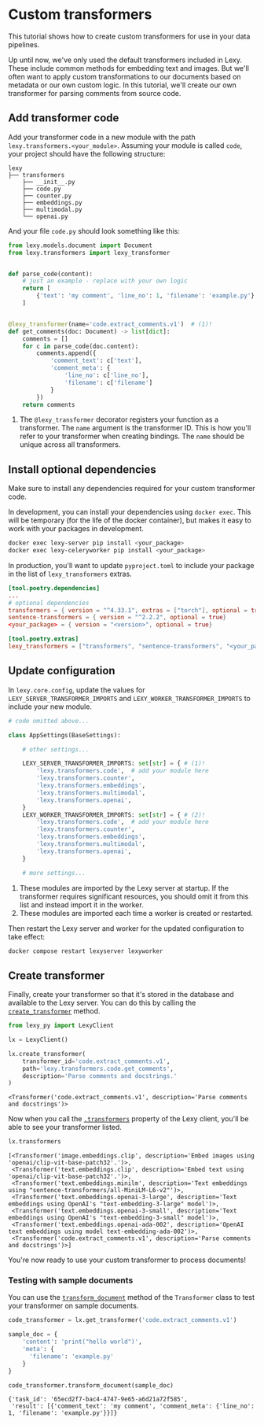 # Custom transformers

This tutorial shows how to create custom transformers for use in your data pipelines.


Up until now, we've only used the default transformers included in Lexy. These include common methods for embedding text
and images. But we'll often want to apply custom transformations to our documents based on metadata or our own custom
logic. In this tutorial, we'll create our own transformer for parsing comments from source code.


## Add transformer code

Add your transformer code in a new module with the path `lexy.transformers.<your_module>`. Assuming your module is
called `code`, your project should have the following structure:

```hl_lines="4"
lexy
├── transformers
    ├── __init__.py
    ├── code.py
    ├── counter.py
    ├── embeddings.py
    ├── multimodal.py
    └── openai.py
```

And your file `code.py` should look something like this:

```python title="lexy/transformers/code.py"
from lexy.models.document import Document
from lexy.transformers import lexy_transformer


def parse_code(content):
    # just an example - replace with your own logic
    return [
        {'text': 'my comment', 'line_no': 1, 'filename': 'example.py'}
    ]


@lexy_transformer(name='code.extract_comments.v1')  # (1)!
def get_comments(doc: Document) -> list[dict]:
    comments = []
    for c in parse_code(doc.content):
        comments.append({
            'comment_text': c['text'],
            'comment_meta': {
                'line_no': c['line_no'],
                'filename': c['filename']
            }
        })
    return comments
```

1.  The `@lexy_transformer` decorator registers your function as a transformer. The `name` argument is the transformer
    ID. This is how you'll refer to your transformer when creating bindings. The `name` should be unique across all
    transformers.

## Install optional dependencies

Make sure to install any dependencies required for your custom transformer code.

In development, you can install your dependencies using `docker exec`. This will be temporary (for the life of the
docker container), but makes it easy to work with your packages in development.

```bash
docker exec lexy-server pip install <your_package>
docker exec lexy-celeryworker pip install <your_package>
```

In production, you'll want to update `pyproject.toml` to include your package in the list of `lexy_transformers`
extras.

```toml hl_lines="6 9" title="pyproject.toml"
[tool.poetry.dependencies]
...
# optional dependencies
transformers = { version = "^4.33.1", extras = ["torch"], optional = true}
sentence-transformers = { version = "^2.2.2", optional = true}
<your_package> = { version = "<version>", optional = true}

[tool.poetry.extras]
lexy_transformers = ["transformers", "sentence-transformers", "<your_package>"]
```

## Update configuration

In `lexy.core.config`, update the values for `LEXY_SERVER_TRANSFORMER_IMPORTS` and `LEXY_WORKER_TRANSFORMER_IMPORTS`
to include your new module.

```python hl_lines="8 15" title="lexy/core/config.py"
# code omitted above...

class AppSettings(BaseSettings):

    # other settings...

    LEXY_SERVER_TRANSFORMER_IMPORTS: set[str] = { # (1)!
        'lexy.transformers.code',  # add your module here
        'lexy.transformers.counter',
        'lexy.transformers.embeddings',
        'lexy.transformers.multimodal',
        'lexy.transformers.openai',
    }
    LEXY_WORKER_TRANSFORMER_IMPORTS: set[str] = { # (2)!
        'lexy.transformers.code',  # add your module here
        'lexy.transformers.counter',
        'lexy.transformers.embeddings',
        'lexy.transformers.multimodal',
        'lexy.transformers.openai',
    }

    # more settings...
```

1.  These modules are imported by the Lexy server at startup. If the transformer requires significant resources, you
    should omit it from this list and instead import it in the worker.
2.  These modules are imported each time a worker is created or restarted.

Then restart the Lexy server and worker for the updated configuration to take effect:

```bash
docker compose restart lexyserver lexyworker
```

## Create transformer

Finally, create your transformer so that it's stored in the database and available to the Lexy server. You can do this
by calling the [`create_transformer`](../reference/lexy_py/transformer.md#lexy_py.transformer.client.TransformerClient.create_transformer)
method.

```python
from lexy_py import LexyClient

lx = LexyClient()

lx.create_transformer(
    transformer_id='code.extract_comments.v1',
    path='lexy.transformers.code.get_comments',
    description='Parse comments and docstrings.'
)
```

```{ .text .no-copy .result #code-output }
<Transformer('code.extract_comments.v1', description='Parse comments and docstrings')>
```

Now when you call the [`.transformers`](../reference/lexy_py/client.md#lexy_py.client.LexyClient.transformers) property of the Lexy client, you'll be able to see your transformer listed.

```python
lx.transformers
```

```{ .text .no-copy .result #code-output }
[<Transformer('image.embeddings.clip', description='Embed images using 'openai/clip-vit-base-patch32'.')>,
 <Transformer('text.embeddings.clip', description='Embed text using 'openai/clip-vit-base-patch32'.')>,
 <Transformer('text.embeddings.minilm', description='Text embeddings using "sentence-transformers/all-MiniLM-L6-v2"')>,
 <Transformer('text.embeddings.openai-3-large', description='Text embeddings using OpenAI's "text-embedding-3-large" model')>,
 <Transformer('text.embeddings.openai-3-small', description='Text embeddings using OpenAI's "text-embedding-3-small" model')>,
 <Transformer('text.embeddings.openai-ada-002', description='OpenAI text embeddings using model text-embedding-ada-002')>,
 <Transformer('code.extract_comments.v1', description='Parse comments and docstrings')>]
```

You're now ready to use your custom transformer to process documents!

### Testing with sample documents

You can use the [`transform_document`](../reference/lexy_py/transformer.md#lexy_py.transformer.client.TransformerClient.transform_document)
method of the `Transformer` class to test your transformer on sample documents.

```python
code_transformer = lx.get_transformer('code.extract_comments.v1')

sample_doc = {
    'content': 'print("hello world")',
    'meta': {
      'filename': 'example.py'
    }
}

code_transformer.transform_document(sample_doc)
```

```{ .text .no-copy .result #code-output }
{'task_id': '65ecd2f7-bac4-4747-9e65-a6d21a72f585',
 'result': [{'comment_text': 'my comment', 'comment_meta': {'line_no': 1, 'filename': 'example.py'}}]}
```
